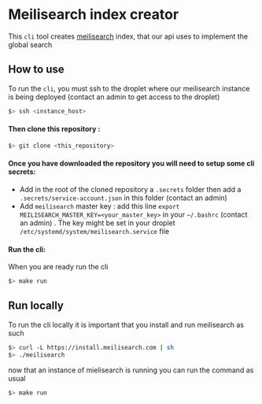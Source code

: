 # Meilisearch index creator

This `cli` tool creates [meilisearch](https://docs.meilisearch.com/guides/introduction/quick_start_guide.html#download-and-launch) index, that our api uses to implement the global search



## How to use

To run the `cli`, you must ssh to  the droplet where our meilisearch instance is being deployed (contact an admin to get access to the droplet) 

```bash
$> ssh <instance_host>
```



#### Then clone this repository :

```bash
$> git clone <this_repository>
```



#### Once you have downloaded the repository you will need to setup some cli secrets: 

- Add in the root of the cloned repository a `.secrets` folder then add a `.secrets/service-account.json` in this folder (contact an  admin)
- Add `meilisearch` master key : add this line `export MEILISEARCH_MASTER_KEY=<your_master_key>`   in your `~/.bashrc` (contact an admin) . The key might be set in your droplet  `/etc/systemd/system/meilisearch.service` file



#### Run the cli:

When you are ready run the cli

```bash
$> make run
```



## Run locally

To run the cli locally it is important that you install and run meilisearch as such

```bash
$> curl -L https://install.meilisearch.com | sh
$> ./meilisearch
```



now that an instance of mielisearch is running you can run the command as usual

```bash
$> make run
```


